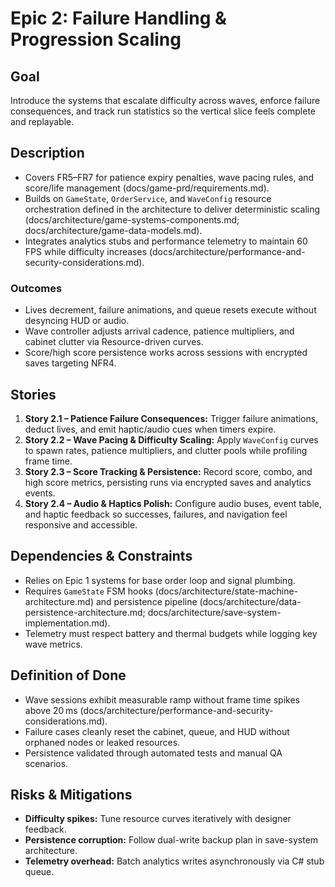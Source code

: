 # Epic 2: Failure Handling & Progression Scaling

## Goal
Introduce the systems that escalate difficulty across waves, enforce failure consequences, and track run statistics so the vertical slice feels complete and replayable.

## Description
- Covers FR5–FR7 for patience expiry penalties, wave pacing rules, and score/life management (docs/game-prd/requirements.md).
- Builds on `GameState`, `OrderService`, and `WaveConfig` resource orchestration defined in the architecture to deliver deterministic scaling (docs/architecture/game-systems-components.md; docs/architecture/game-data-models.md).
- Integrates analytics stubs and performance telemetry to maintain 60 FPS while difficulty increases (docs/architecture/performance-and-security-considerations.md).

### Outcomes
- Lives decrement, failure animations, and queue resets execute without desyncing HUD or audio.
- Wave controller adjusts arrival cadence, patience multipliers, and cabinet clutter via Resource-driven curves.
- Score/high score persistence works across sessions with encrypted saves targeting NFR4.

## Stories
1. **Story 2.1 – Patience Failure Consequences:** Trigger failure animations, deduct lives, and emit haptic/audio cues when timers expire.
2. **Story 2.2 – Wave Pacing & Difficulty Scaling:** Apply `WaveConfig` curves to spawn rates, patience multipliers, and clutter pools while profiling frame time.
3. **Story 2.3 – Score Tracking & Persistence:** Record score, combo, and high score metrics, persisting runs via encrypted saves and analytics events.
4. **Story 2.4 – Audio & Haptics Polish:** Configure audio buses, event table, and haptic feedback so successes, failures, and navigation feel responsive and accessible.

## Dependencies & Constraints
- Relies on Epic 1 systems for base order loop and signal plumbing.
- Requires `GameState` FSM hooks (docs/architecture/state-machine-architecture.md) and persistence pipeline (docs/architecture/data-persistence-architecture.md; docs/architecture/save-system-implementation.md).
- Telemetry must respect battery and thermal budgets while logging key wave metrics.

## Definition of Done
- Wave sessions exhibit measurable ramp without frame time spikes above 20 ms (docs/architecture/performance-and-security-considerations.md).
- Failure cases cleanly reset the cabinet, queue, and HUD without orphaned nodes or leaked resources.
- Persistence validated through automated tests and manual QA scenarios.

## Risks & Mitigations
- **Difficulty spikes:** Tune resource curves iteratively with designer feedback.
- **Persistence corruption:** Follow dual-write backup plan in save-system architecture.
- **Telemetry overhead:** Batch analytics writes asynchronously via C# stub queue.

